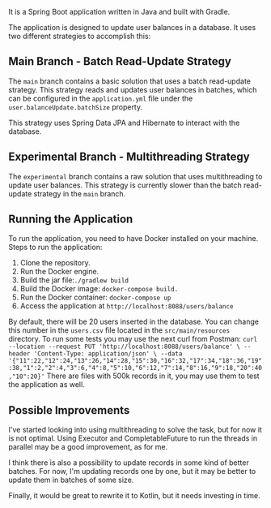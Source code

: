 It is a Spring Boot application written in Java and built with Gradle.

The application is designed to update user balances in a database. It uses two different strategies to accomplish this:

## Main Branch - Batch Read-Update Strategy

The `main` branch contains a basic solution that uses a batch read-update strategy. This strategy reads and updates user balances in batches, which can be configured in the `application.yml` file under the `user.balanceUpdate.batchSize` property.

This strategy uses Spring Data JPA and Hibernate to interact with the database.

## Experimental Branch - Multithreading Strategy

The `experimental` branch contains a raw solution that uses multithreading to update user balances. This strategy is currently slower than the batch read-update strategy in the `main` branch.

## Running the Application

To run the application, you need to have Docker installed on your machine.
Steps to run the application:
1. Clone the repository.
2. Run the Docker engine.
3. Build the jar file:`./gradlew build`
4. Build the Docker image: `docker-compose build.`
5. Run the Docker container: `docker-compose up`
6. Access the application at `http://localhost:8088/users/balance`

By default, there will be 20 users inserted in the database. You can change this number in the `users.csv` file located in the `src/main/resources` directory.
To run some tests you may use the next curl from Postman: 
`curl --location --request PUT 'http://localhost:8088/users/balance' \
--header 'Content-Type: application/json' \
--data '{"11":22,"12":24,"13":26,"14":28,"15":30,"16":32,"17":34,"18":36,"19":38,"1":2,"2":4,"3":6,"4":8,"5":10,"6":12,"7":14,"8":16,"9":18,"20":40,"10":20}'`
There are files with 500k records in it, you may use them to test the application as well.

## Possible Improvements

I've started looking into using multithreading to solve the task, but for now it is not optimal.
Using Executor and CompletableFuture to run the threads in parallel may be a good improvement, as for me.

I think there is also a possibility to update records in some kind of better batches. For now, I'm updating records one by one, but it may be better to update them in batches of some size.

Finally, it would be great to rewrite it to Kotlin, but it needs investing in time.
